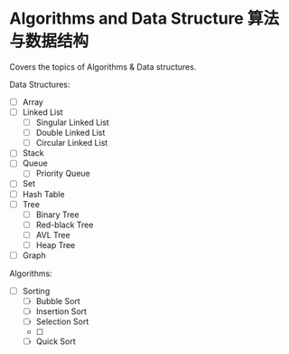 # Algorithms and Data Structure 算法与数据结构
Covers the topics of Algorithms & Data structures.

Data Structures:
- [ ] Array
- [ ] Linked List
    - [ ] Singular Linked List
    - [ ] Double Linked List
    - [ ] Circular Linked List
- [ ] Stack
- [ ] Queue
    - [ ] Priority Queue
- [ ] Set
- [ ] Hash Table
- [ ] Tree
    - [ ] Binary Tree
    - [ ] Red-black Tree
    - [ ] AVL Tree
    - [ ] Heap Tree
- [ ] Graph

Algorithms:
- [ ] Sorting
    - [ ] Bubble Sort
    - [ ] Insertion Sort
    - [ ] Selection Sort
    - [ ] 
    - [ ] Quick Sort
